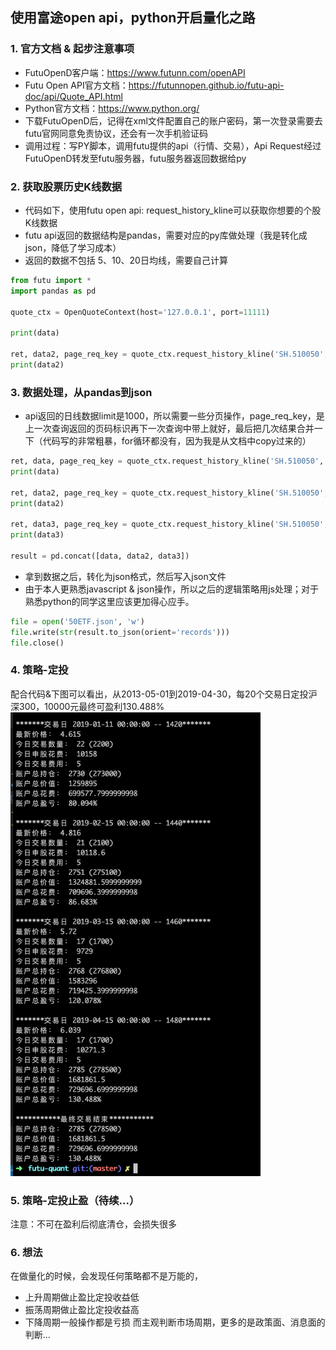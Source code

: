## 使用富途open api，python开启量化之路

### 1. 官方文档 & 起步注意事项
- FutuOpenD客户端：https://www.futunn.com/openAPI
- Futu Open API官方文档：https://futunnopen.github.io/futu-api-doc/api/Quote_API.html
- Python官方文档：https://www.python.org/
- 下载FutuOpenD后，记得在xml文件配置自己的账户密码，第一次登录需要去futu官网同意免责协议，还会有一次手机验证码
- 调用过程：写PY脚本，调用futu提供的api（行情、交易），Api Request经过FutuOpenD转发至futu服务器，futu服务器返回数据给py

### 2. 获取股票历史K线数据
- 代码如下，使用futu open api: request_history_kline可以获取你想要的个股K线数据
- futu api返回的数据结构是pandas，需要对应的py库做处理（我是转化成json，降低了学习成本）
- 返回的数据不包括 5、10、20日均线，需要自己计算
```python
from futu import *
import pandas as pd

quote_ctx = OpenQuoteContext(host='127.0.0.1', port=11111)

print(data)

ret, data2, page_req_key = quote_ctx.request_history_kline('SH.510050', start='2005-09-30', end='2019-05-05',max_count=1000,page_req_key=page_req_key) #请求开头50个数据
print(data2)
```

### 3. 数据处理，从pandas到json
- api返回的日线数据limit是1000，所以需要一些分页操作，page_req_key，是上一次查询返回的页码标识再下一次查询中带上就好，最后把几次结果合并一下（代码写的非常粗暴，for循环都没有，因为我是从文档中copy过来的）
```python
ret, data, page_req_key = quote_ctx.request_history_kline('SH.510050', start='2005-09-30', end='2019-05-05',max_count=1000)
print(data)

ret, data2, page_req_key = quote_ctx.request_history_kline('SH.510050', start='2005-09-30', end='2019-05-05',max_count=1000,page_req_key=page_req_key) 
print(data2)

ret, data3, page_req_key = quote_ctx.request_history_kline('SH.510050', start='2005-09-30', end='2019-05-05',max_count=1000,page_req_key=page_req_key) 
print(data3)

result = pd.concat([data, data2, data3])
```
- 拿到数据之后，转化为json格式，然后写入json文件
- 由于本人更熟悉javascript & json操作，所以之后的逻辑策略用js处理；对于熟悉python的同学这里应该更加得心应手。
```python
file = open('50ETF.json', 'w')
file.write(str(result.to_json(orient='records')))
file.close()
```

### 4. 策略-定投
配合代码&下图可以看出，从2013-05-01到2019-04-30，每20个交易日定投沪深300，10000元最终可盈利130.488%
<img src="./img/cl.jpg" width=400/>

### 5. 策略-定投止盈（待续...）
注意：不可在盈利后彻底清仓，会损失很多


### 6. 想法
在做量化的时候，会发现任何策略都不是万能的，
- 上升周期做止盈比定投收益低
- 振荡周期做止盈比定投收益高
- 下降周期一般操作都是亏损
而主观判断市场周期，更多的是政策面、消息面的判断...

<!-- ### 最新效果
今天第一次弄，稍微坎坷些，目前只取得了腾讯当前价格，未完待续，欢迎交流、咨询
![api](./img/run.jpg) -->
